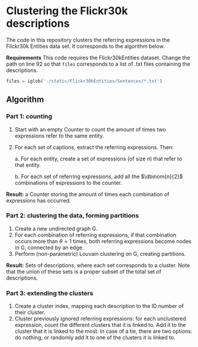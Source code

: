 # Clustering the Flickr30k descriptions

The code in this repository clusters the referring expressions in the Flickr30k Entities data set. It corresponds to the algorithm below.

**Requirements**
This code requires the Flickr30kEntities dataset. Change the path on line 92 so that `files` corresponds to a list of .txt files
containing the descriptions.

```Python
files = iglob('./static/Flickr30kEntities/Sentences/*.txt')
```

## Algorithm

### Part 1: counting

1. Start with an empty Counter to count the amount of times two expressions refer to the same entity.
2. For each set of captions, extract the referring expressions. Then:
    
    a. For each entity, create a set of expressions (of size $n$) that refer to that entity.
    
    b. For each set of referring expressions, add all the $\dbinom{n}{2}$ combinations of expressions to the counter.
    
**Result:** a Counter storing the amount of times each combination of expressions has occurred.

### Part 2: clustering the data, forming partitions

1. Create a new undirected graph G.
2. For each combination of referring expressions, if that combination occurs more than $\theta=1$ times, both referring expressions become nodes in G, connected by an edge.
3. Perform (non-parametric) Louvain clustering on G, creating partitions.

**Result:** Sets of descriptions, where each set corresponds to a cluster. Note that the union of these sets is a proper subset of the total set of descriptions.

### Part 3: extending the clusters

1. Create a cluster index, mapping each description to the ID number of their cluster.
2. Cluster previously ignored referring expressions: for each unclustered expression, count the different clusters that it is linked to. Add it to the cluster that it is linked to the most. In case of a tie, there are two options: do nothing, or randomly add it to one of the clusters it is linked to.
